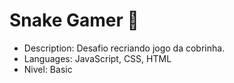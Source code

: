 # Snake Gamer 🐍

- Description: Desafio recriando jogo da cobrinha.
- Languages: JavaScript, CSS, HTML
- Nivel: Basic
